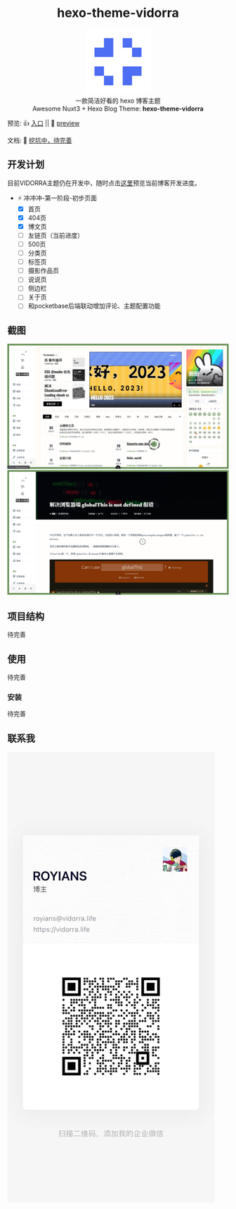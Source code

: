 <div align='center'>
<h1>hexo-theme-vidorra</h1>
<img src='README.assets/logo.png' alt='hexo-theme-vidorra: Awesome Nuxt3 + Hexo Blog Theme' width='150'/>
</div>

<center>
一款简洁好看的 hexo 博客主题
</center>
<center>
Awesome Nuxt3 + Hexo Blog Theme: <b>hexo-theme-vidorra</b><br>
</center>

预览: 👍 [入口](https://dreamland-royians.netlify.app/) || 🤞 [preview](https://dreamland-royians.netlify.app/)

文档: 📖 [挖坑中，待完善](#)

## 开发计划

目前VIDORRA主题仍在开发中，随时点击[这里](https://dreamland-royians.netlify.app/)预览当前博客开发进度。

- ⚡ 冲冲冲-第一阶段-初步页面
  - [x] 首页
  - [x] 404页
  - [x] 博文页
  - [ ] 友链页（当前进度）
  - [ ] 500页
  - [ ] 分类页
  - [ ] 标签页
  - [ ] 摄影作品页
  - [ ] 说说页
  - [ ] 侧边栏
  - [ ] 关于页
  - [ ] 和pocketbase后端联动增加评论、主题配置功能

## 截图

![preview-home-page.png](./README.assets/preview-home-page.png)
![preview-post-page.png](./README.assets/preview-post-page.png)

## 项目结构

待完善

## 使用

待完善

### 安装

待完善

## 联系我

![](./README.assets/QrCode.jpg)
